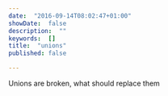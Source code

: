```yaml
---
date:  "2016-09-14T08:02:47+01:00"
showDate:  false
description:  ""
keywords:  []
title:  "unions"
published: false

---
```


Unions are broken, what should replace them
